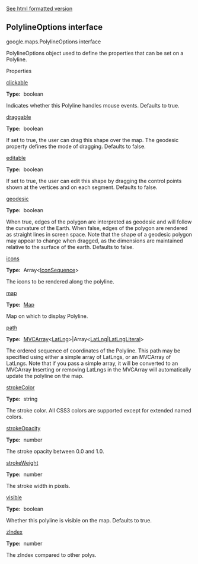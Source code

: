 [See html formatted version](https://huasofoundries.github.io/google-maps-documentation/PolylineOptions.html)


PolylineOptions interface
-------------------------

google.maps.PolylineOptions interface

PolylineOptions object used to define the properties that can be set on a Polyline.

Properties

[clickable](#PolylineOptions.clickable)

**Type:**  boolean

Indicates whether this Polyline handles mouse events. Defaults to true.

[draggable](#PolylineOptions.draggable)

**Type:**  boolean

If set to true, the user can drag this shape over the map. The geodesic property defines the mode of dragging. Defaults to false.

[editable](#PolylineOptions.editable)

**Type:**  boolean

If set to true, the user can edit this shape by dragging the control points shown at the vertices and on each segment. Defaults to false.

[geodesic](#PolylineOptions.geodesic)

**Type:**  boolean

When true, edges of the polygon are interpreted as geodesic and will follow the curvature of the Earth. When false, edges of the polygon are rendered as straight lines in screen space. Note that the shape of a geodesic polygon may appear to change when dragged, as the dimensions are maintained relative to the surface of the earth. Defaults to false.

[icons](#PolylineOptions.icons)

**Type:**  Array<[IconSequence](IconSequence.md)\>

The icons to be rendered along the polyline.

[map](#PolylineOptions.map)

**Type:**  [Map](Map.md)

Map on which to display Polyline.

[path](#PolylineOptions.path)

**Type:**  [MVCArray](MVCArray.md)<[LatLng](LatLng.md)\>|Array<[LatLng](LatLng.md)|[LatLngLiteral](LatLngLiteral.md)\>

The ordered sequence of coordinates of the Polyline. This path may be specified using either a simple array of LatLngs, or an MVCArray of LatLngs. Note that if you pass a simple array, it will be converted to an MVCArray Inserting or removing LatLngs in the MVCArray will automatically update the polyline on the map.

[strokeColor](#PolylineOptions.strokeColor)

**Type:**  string

The stroke color. All CSS3 colors are supported except for extended named colors.

[strokeOpacity](#PolylineOptions.strokeOpacity)

**Type:**  number

The stroke opacity between 0.0 and 1.0.

[strokeWeight](#PolylineOptions.strokeWeight)

**Type:**  number

The stroke width in pixels.

[visible](#PolylineOptions.visible)

**Type:**  boolean

Whether this polyline is visible on the map. Defaults to true.

[zIndex](#PolylineOptions.zIndex)

**Type:**  number

The zIndex compared to other polys.